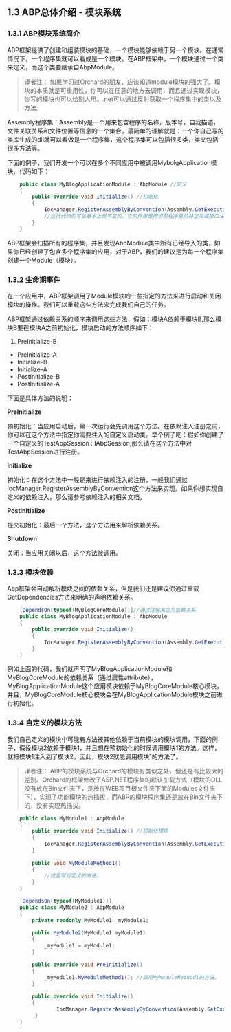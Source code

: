 ## 1.3 ABP总体介绍 - 模块系统

### 1.3.1 ABP模块系统简介
ABP框架提供了创建和组装模块的基础，一个模块能够依赖于另一个模块。在通常情况下，一个程序集就可以看成是一个模块。在ABP框架中，一个模块通过一个类来定义，而这个类要继承自AbpModule。

>译者注：
如果学习过Orchard的朋友，应该知道module模块的强大了。模块的本质就是可重用性，你可以在任意的地方去调用，而且通过实现模块，你写的模块也可以给别人用。.net可以通过反射获取一个程序集中的类以及方法。

Assembly程序集：Assembly是一个用来包含程序的名称，版本号，自我描述，文件关联关系和文件位置等信息的一个集合。最简单的理解就是：一个你自己写的类库生成的dll就可以看做是一个程序集，这个程序集可以包括很多类，类又包括很多方法等。

下面的例子，我们开发一个可以在多个不同应用中被调用MybolgApplication模块，代码如下：

```csharp	
	public class MyBlogApplicationModule : AbpModule //定义
	{
	    public override void Initialize() //初始化
	    {
	        IocManager.RegisterAssemblyByConvention(Assembly.GetExecutingAssembly());
	        //这行代码的写法基本上是不变的。它的作用是把当前程序集的特定类或接口注册到依赖注入容器中。
	    }
	}
```

ABP框架会扫描所有的程序集，并且发现AbpModule类中所有已经导入的类，如果你已经创建了包含多个程序集的应用，对于ABP，我们的建议是为每一个程序集创建一个Module（模块）。

### 1.3.2 生命期事件

在一个应用中，ABP框架调用了Module模块的一些指定的方法来进行启动和关闭模块的操作。我们可以重载这些方法来完成我们自己的任务。

ABP框架通过依赖关系的顺序来调用这些方法，假如：模块A依赖于模块B,那么模块B要在模块A之前初始化，模块启动的方法顺序如下：

1. PreInitialize-B
* PreInitialize-A
* Initialize-B
* Initialize-A
* PostInitialize-B
* PostInitialize-A

下面是具体方法的说明：

**PreInitialize**

预初始化：当应用启动后，第一次运行会先调用这个方法。在依赖注入注册之前，你可以在这个方法中指定你需要注入的自定义启动类。举个例子吧：假如你创建了一个自定义的TestAbpSession : IAbpSession,那么请在这个方法中对TestAbpSession进行注册。

**Initialize**

初始化：在这个方法中一般是来进行依赖注入的注册，一般我们通过IocManager.RegisterAssemblyByConvention这个方法来实现。如果你想实现自定义的依赖注入，那么请参考依赖注入的相关文档。

**PostInitialize**

提交初始化：最后一个方法，这个方法用来解析依赖关系。

**Shutdown**

关闭：当应用关闭以后，这个方法被调用。

### 1.3.3 模块依赖
Abp框架会自动解析模块之间的依赖关系，但是我们还是建议你通过重载GetDependencies方法来明确的声明依赖关系。

```csharp
	[DependsOn(typeof(MyBlogCoreModule))]//通过注解来定义依赖关系
	public class MyBlogApplicationModule : AbpModule
	{
	    public override void Initialize()
	    {
	        IocManager.RegisterAssemblyByConvention(Assembly.GetExecutingAssembly());
	    }
	}
```

例如上面的代码，我们就声明了MyBlogApplicationModule和MyBlogCoreModule的依赖关系（通过属性attribute），MyBlogApplicationModule这个应用模块依赖于MyBlogCoreModule核心模块，并且，MyBlogCoreModule核心模块会在MyBlogApplicationModule模块之前进行初始化。

### 1.3.4 自定义的模块方法
我们自己定义的模块中可能有方法被其他依赖于当前模块的模块调用，下面的例子，假设模块2依赖于模块1，并且想在预初始化的时候调用模块1的方法。这样，就把模块1注入到了模块2，因此，模块2就能调用模块1的方法了。

>译者注：
ABP的模块系统与Orchard的模块有类似之处，但还是有比较大的差别。Orchard的框架修改了ASP.NET程序集的默认加载方式（模块的DLL没有放在Bin文件夹下，是放在WEB项目根文件夹下面的Modules文件夹下），实现了功能模块的热插拔，而ABP的模块程序集还是放在Bin文件夹下的，没有实现热插拔。

```csharp
	public class MyModule1 : AbpModule
	{
	    public override void Initialize() //初始化模块
	    {
	        IocManager.RegisterAssemblyByConvention(Assembly.GetExecutingAssembly());//这里，进行依赖注入的注册。
	    }
	
	    public void MyModuleMethod1()
	    {
	        //这里写自定义的方法。
	    }
	}

	[DependsOn(typeof(MyModule1))]
	public class MyModule2 : AbpModule
	{
		private readonly MyModule1 _myModule1;
	
		public MyModule2(MyModule1 myModule1)
		{
		    _myModule1 = myModule1;
		}

	    public override void PreInitialize()
	    {
	        _myModule1.MyModuleMethod1(); //调用MyModuleMethod1的方法。
	    }
	
		public override void Initialize()
		{
		        IocManager.RegisterAssemblyByConvention(Assembly.GetExecutingAssembly());
		 }
	}
```